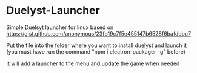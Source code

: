 # Duelyst-Launcher

Simple Duelsyt launcher for linux based on https://gist.github.com/anonymous/23fb19c7f5e455147b6528f6bafdbbc7

Put the file into the folder where you want to install duelyst and launch it (you must have run the command "npm i electron-packager -g" before)

It will add a launcher to the menu and update the game when needed
